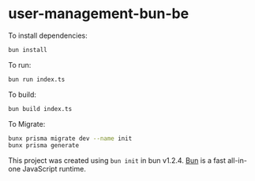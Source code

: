 # user-management-bun-be

To install dependencies:

```bash
bun install
```

To run:

```bash
bun run index.ts
```

To build:

```bash
bun build index.ts
```

To Migrate:

```bash
bunx prisma migrate dev --name init
bunx prisma generate
```

This project was created using `bun init` in bun v1.2.4. [Bun](https://bun.sh) is a fast all-in-one JavaScript runtime.
